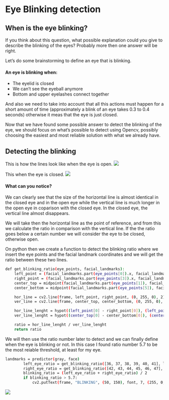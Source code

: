 # Eye Blinking detection

## When is the eye blinking?

If you think about this question, what possible explanation could you give to describe the blinking of the eyes? Probably more then one answer will be right.

Let’s do some brainstorming to define an eye that is blinking.

<h4>An eye is blinking when:</h4>
<ul>
<li>The eyelid is closed
<li>We can’t see the eyeball anymore
<li>Bottom and upper eyelashes connect together
</ul>

And also we need to take into account that all this actions must happen for a short amount of time (approximately a blink of an eye takes 0.3 to 0.4 seconds) otherwise it meas that the eye is just closed.

Now that we have found some possible answer to detect the blinking of the eye, we should focus on what’s possible to detect using Opencv, possibly choosing the easiest and most reliable solution with what we already have.

## Detecting the blinking

This is how the lines look like when the eye is open.
<img src="https://github.com/akshitagupta15june/Face-X/blob/master/Face-Emotions-Recognition/Eye-Blink-Counter/eye_open.jpg" align="centre">

This when the eye is closed.
<img src="https://github.com/akshitagupta15june/Face-X/blob/master/Face-Emotions-Recognition/Eye-Blink-Counter/eye_closed.jpg" align="centre">

<h4>What can you notice?</h4>

We can clearly see that the size of the horizontal line is almost identical in the closed eye and in the open eye while the vertical line is much longer in the open eye in coparison with the closed eye.
In the closed eye, the vertical line almost disappears.

We will take then the horizontal line as the point of reference, and from this we calculate the ratio in comparison with the vertical line.
If the the ratio goes below a certain number we will consider the eye to be closed, otherwise open.

On python then we create a function to detect the blinking ratio where we insert the eye points and the facial landmark coordinates and we will get the ratio between these two lines.

```bash
def get_blinking_ratio(eye_points, facial_landmarks):
    left_point = (facial_landmarks.part(eye_points[0]).x, facial_landmarks.part(eye_points[0]).y)
    right_point = (facial_landmarks.part(eye_points[3]).x, facial_landmarks.part(eye_points[3]).y)
    center_top = midpoint(facial_landmarks.part(eye_points[1]), facial_landmarks.part(eye_points[2]))
    center_bottom = midpoint(facial_landmarks.part(eye_points[5]), facial_landmarks.part(eye_points[4]))

    hor_line = cv2.line(frame, left_point, right_point, (0, 255, 0), 2)
    ver_line = cv2.line(frame, center_top, center_bottom, (0, 255, 0), 2)

    hor_line_lenght = hypot((left_point[0] - right_point[0]), (left_point[1] - right_point[1]))
    ver_line_lenght = hypot((center_top[0] - center_bottom[0]), (center_top[1] - center_bottom[1]))

    ratio = hor_line_lenght / ver_line_lenght
    return ratio
```

We will then use the ratio number later to detect and we can finally define when the eye is blinking or not.
In this case I found ratio number 5.7 to be the most reiable threshold, at least for my eye.

```bash
landmarks = predictor(gray, face)
        left_eye_ratio = get_blinking_ratio([36, 37, 38, 39, 40, 41], landmarks)
        right_eye_ratio = get_blinking_ratio([42, 43, 44, 45, 46, 47], landmarks)
        blinking_ratio = (left_eye_ratio + right_eye_ratio) / 2
        if blinking_ratio > 5.7:
            cv2.putText(frame, "BLINKING", (50, 150), font, 7, (255, 0, 0))
```

<img src="https://github.com/akshitagupta15june/Face-X/blob/master/Face-Emotions-Recognition/Eye-Blink-Counter/working.png" align="centre">
